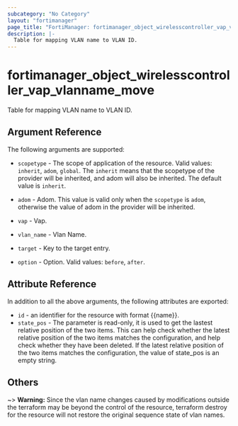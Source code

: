 ```yaml
---
subcategory: "No Category"
layout: "fortimanager"
page_title: "FortiManager: fortimanager_object_wirelesscontroller_vap_vlanname_move"
description: |-
  Table for mapping VLAN name to VLAN ID.
---
```


# fortimanager_object_wirelesscontroller_vap_vlanname_move
Table for mapping VLAN name to VLAN ID.

## Argument Reference


The following arguments are supported:

* `scopetype` - The scope of application of the resource. Valid values: `inherit`, `adom`, `global`. The `inherit` means that the scopetype of the provider will be inherited, and adom will also be inherited. The default value is `inherit`.
* `adom` - Adom. This value is valid only when the `scopetype` is `adom`, otherwise the value of adom in the provider will be inherited.
* `vap` - Vap.
* `vlan_name` - Vlan Name.

* `target` - Key to the target entry.
* `option` - Option. Valid values: `before`, `after`.


## Attribute Reference

In addition to all the above arguments, the following attributes are exported:
* `id` - an identifier for the resource with format {{name}}.
* `state_pos` - The parameter is read-only, it is used to get the lastest relative position of the two items. This can help check whether the latest relative position of the two items matches the configuration, and help check whether they have been deleted. If the latest relative position of the two items matches the configuration, the value of state_pos is an empty string.

## Others

~> **Warning:** Since the vlan name changes caused by modifications outside the terraform may be beyond the control of the resource, terraform destroy for the resource will not restore the original sequence state of vlan names.
